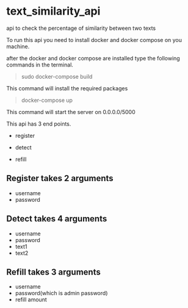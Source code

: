 # text_similarity_api
api to check the percentage of similarity between two texts

To run this api you need to install docker and docker compose on you machine.

after the docker and docker compose are installed type the following commands in the terminal.

>sudo docker-compose build

This command will install the required packages

>docker-compose up

This command will start the server on 0.0.0.0/5000

This api has 3 end points.

* register

* detect

* refill

## Register takes 2 arguments
  * username
  * password
  
## Detect takes 4 arguments
 * username
 * password
 * text1
 * text2
 
## Refill takes 3 arguments
 * username
 * password(which is admin password)
 * refill amount

